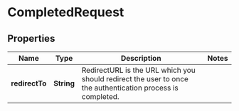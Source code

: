 

# CompletedRequest

## Properties

Name | Type | Description | Notes
------------ | ------------- | ------------- | -------------
**redirectTo** | **String** | RedirectURL is the URL which you should redirect the user to once the authentication process is completed. | 



